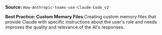 **Source:** `How-Anthropic-teams-use-Claude-Code_v2`

**Best Practice: Custom Memory Files**
Creating custom memory files that provide Claude with specific instructions about the user's role and needs improves the quality and relevance of the AI's responses.
